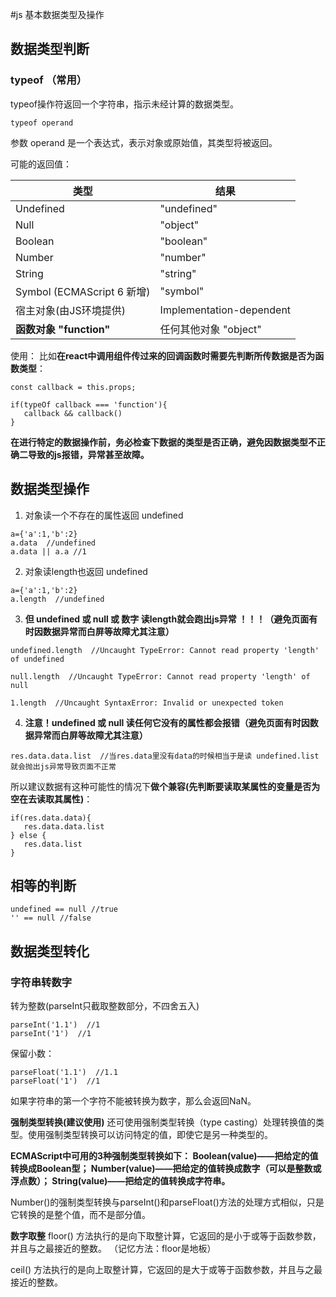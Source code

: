 #js 基本数据类型及操作

## 数据类型判断
### typeof （常用）
typeof操作符返回一个字符串，指示未经计算的数据类型。



```
typeof operand

```


参数
operand 是一个表达式，表示对象或原始值，其类型将被返回。

可能的返回值：

| 类型 | 结果 |
| -- | -- |
| Undefined |	"undefined" |
| Null | "object" |
| Boolean | "boolean" |
| Number | "number" |
| String | "string" |
| Symbol (ECMAScript 6 新增) |	"symbol" |
| 宿主对象(由JS环境提供) |	Implementation-dependent|
| **函数对象 "function"** | 任何其他对象	"object"|

使用：
比如**在react中调用组件传过来的回调函数时需要先判断所传数据是否为函数类型**：



```
const callback = this.props;

if(typeOf callback === 'function'){
   callback && callback()
}
```

**在进行特定的数据操作前，务必检查下数据的类型是否正确，避免因数据类型不正确二导致的js报错，异常甚至故障。**


## 数据类型操作
1. 对象读一个不存在的属性返回 undefined

```
a={'a':1,'b':2}
a.data  //undefined
a.data || a.a //1
```

2. 对象读length也返回 undefined

```
a={'a':1,'b':2}
a.length  //undefined
```

3. **但 undefined 或 null 或 数字 读length就会跑出js异常 ！！！（避免页面有时因数据异常而白屏等故障尤其注意）**

```
undefined.length  //Uncaught TypeError: Cannot read property 'length' of undefined

null.length  //Uncaught TypeError: Cannot read property 'length' of null

1.length  //Uncaught SyntaxError: Invalid or unexpected token
```
4. **注意！undefined 或 null 读任何它没有的属性都会报错（避免页面有时因数据异常而白屏等故障尤其注意）**

```
res.data.data.list  //当res.data里没有data的时候相当于是读 undefined.list 就会抛出js异常导致页面不正常
```

所以建议数据有这种可能性的情况下**做个兼容(先判断要读取某属性的变量是否为空在去读取其属性)**：

```
if(res.data.data){
   res.data.data.list
} else {
   res.data.list
}

```

## 相等的判断



```
undefined == null //true
'' == null //false
```



## 数据类型转化


### 字符串转数字


转为整数(parseInt只截取整数部分，不四舍五入)
```
parseInt('1.1')  //1
parseInt('1')  //1
```

保留小数：
```
parseFloat('1.1')  //1.1
parseFloat('1')  //1

```

如果字符串的第一个字符不能被转换为数字，那么会返回NaN。

**强制类型转换(建议使用)**
还可使用强制类型转换（type casting）处理转换值的类型。使用强制类型转换可以访问特定的值，即使它是另一种类型的。

**ECMAScript中可用的3种强制类型转换如下：
Boolean(value)——把给定的值转换成Boolean型；
Number(value)——把给定的值转换成数字（可以是整数或浮点数）；
String(value)——把给定的值转换成字符串。**


Number()的强制类型转换与parseInt()和parseFloat()方法的处理方式相似，只是它转换的是整个值，而不是部分值。

**数字取整**
floor() 方法执行的是向下取整计算，它返回的是小于或等于函数参数，并且与之最接近的整数。 （记忆方法：floor是地板）

ceil() 方法执行的是向上取整计算，它返回的是大于或等于函数参数，并且与之最接近的整数。




